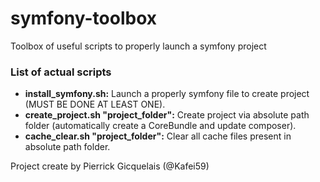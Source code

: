 # symfony-toolbox
Toolbox of useful scripts to properly launch a symfony project

<h3> List of actual scripts </h3>
<ul>
<li> <strong>install_symfony.sh:</strong> Launch a properly symfony file to create project (MUST BE DONE AT LEAST ONE).</li>
<li> <strong>create_project.sh "project_folder":</strong> Create project via absolute path folder (automatically create a CoreBundle and update composer).</li>
<li> <strong>cache_clear.sh "project_folder":</strong> Clear all cache files present in absolute path folder.</li>
</ul>

Project create by Pierrick Gicquelais (@Kafei59)
